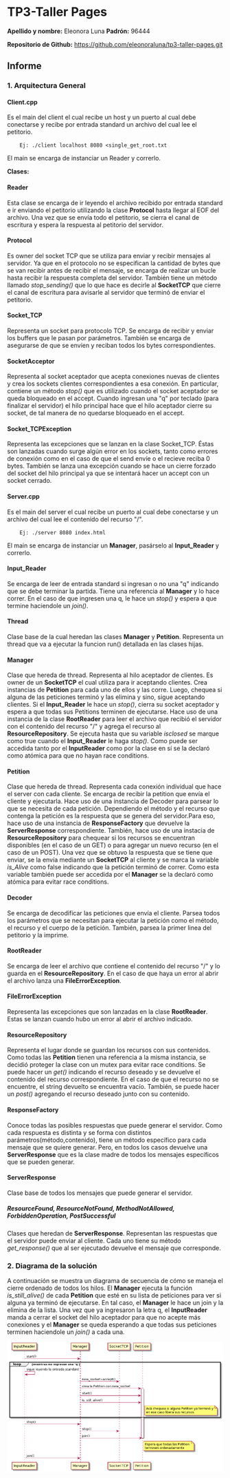 # TP3-Taller Pages

**Apellido y nombre:** Eleonora Luna 
**Padrón:** 96444

**Repositorio de Github:** https://github.com/eleonoraluna/tp3-taller-pages.git

## Informe

### 1. Arquitectura General

#### Client.cpp

Es el main del client el cual recibe un host y un puerto al cual debe conectarse y recibe por
entrada standard un archivo del cual lee el petitorio.

```
    Ej: ./client localhost 8080 <single_get_root.txt
```

El main se encarga de instanciar un Reader y correrlo.

**Clases:**

#### Reader

Esta clase se encarga de ir leyendo el archivo recibido por entrada standard e ir enviando el petitorio
utilizando la clase **Protocol** hasta llegar al EOF del archivo. Una vez que se envía todo el petitorio,
se cierra el canal de escritura y espera la respuesta al petitorio del servidor.

#### Protocol

Es owner del socket TCP que se utiliza para enviar y recibir mensajes al servidor. Ya que en el protocolo
no se especifican la cantidad de bytes que se van recibir antes de recibir el mensaje, se encarga de realizar
un bucle hasta recibir la respuesta completa del servidor. También tiene un método llamado *stop_sending()* que
lo que hace es decirle al **SocketTCP** que cierre el canal de escritura para avisarle al servidor que terminó de
enviar el petitorio.

#### Socket_TCP
Representa un socket para protocolo TCP. Se encarga de recibir y enviar los buffers que le pasan por parámetros. 
También se encarga de asegurarse de que se envíen y reciban todos los bytes correspondientes.

#### SocketAcceptor
Representa al socket aceptador que acepta conexiones nuevas de clientes y crea los sockets clientes correspondientes a esa 
conexión. En particular, contiene un método *stop()* que es utilizado cuando el socket aceptador se queda bloqueado en el accept.
Cuando ingresan una "q" por teclado (para finalizar el servidor) el hilo principal hace que el hilo aceptador cierre su socket, de tal manera de no quedarse bloqueado en el accept.

#### Socket_TCPException
Representa las excepciones que se lanzan en la clase Socket_TCP. Éstas son lanzadas cuando surge algún error en los sockets,
tanto como errores de conexión como en el caso de que el send envíe o el recieve reciba 0 bytes. También se lanza una excepción 
cuando se hace un cierre forzado del socket del hilo principal ya que se intentará hacer un accept con un socket cerrado.

#### Server.cpp
Es el main del server el cual recibe un puerto al cual debe conectarse y un archivo del cual lee el contenido del recurso "/".

```
    Ej: ./server 8080 index.html
```

El main se encarga de instanciar un **Manager**, pasárselo al **Input_Reader** y correrlo.

#### Input_Reader
Se encarga de leer de entrada standard si ingresan o no una "q" indicando que se debe terminar la partida.
Tiene una referencia al **Manager** y lo hace correr. En el caso de que ingresen una q, le hace un *stop()* y espera a que termine
haciendole un *join()*.

#### Thread
Clase base de la cual heredan las clases **Manager** y **Petition**. Representa un thread que va a ejecutar la funcion run()
detallada en las clases hijas.

#### Manager
Clase que hereda de thread. Representa al hilo aceptador de clientes. Es owner de un **SocketTCP** el cual utiliza para
ir aceptando clientes. Crea instancias de **Petition** para cada uno de ellos y las corre. Luego, chequea si alguna de las 
peticiones terminó y las elimina y sino, sigue aceptando clientes. Si el **Input_Reader** le hace un *stop()*, cierra su socket 
aceptador y espera a que todas sus Petitions terminen de ejecutarse. Hace uso de una instancia de la clase **RootReader** para leer el archivo que recibió el servidor con el contenido del recurso "/" y agrega el recurso al **ResourceRepository**. Se ejecuta hasta que su variable *isclosed* se marque como true cuando el **Input_Reader** le haga *stop()*. Como puede ser accedida tanto por el **InputReader** como por la clase en sí se la declaró como atómica para que no hayan race conditions.

#### Petition
Clase que hereda de thread. Representa cada conexión individual que hace el server con cada cliente. Se encarga de recibir
la petition que envía el cliente y ejecutarla. Hace uso de una instancia de Decoder para parsear lo que se necesita de cada
petición. Dependiendo el método y el recurso que contenga la petición es la respuesta que se genera del servidor.Para eso, hace 
uso de una instancia de **ResponseFactory** que devuelve la **ServerResponse** correspondiente. También, hace uso de una instacia 
de **ResourceRepository** para chequear si los recursos se encuentran disponibles (en el caso de un GET) o para agregar un nuevo recurso
(en el caso de un POST). Una vez que se obtuvo la respuesta que se tiene que enviar, se la envía mediante un **SocketTCP** al cliente y se marca la variable *is_Alive* como false indicando que la petición terminó de correr. Como esta variable también puede ser accedida por el **Manager** se la declaró como atómica para evitar race conditions.

#### Decoder
Se encarga de decodificar las peticiones que envía el cliente. Parsea todos los parámetros que se necesitan para ejecutar la petición como
el método, el recurso y el cuerpo de la petición. También, parsea la primer linea del petitorio y la imprime.

#### RootReader
Se encarga de leer el archivo que contiene el contenido del recurso "/" y lo guarda en el **ResourceRepository**. En el caso de que 
haya un error al abrir el archivo lanza una **FileErrorException**.

#### FileErrorException
Representa las excepciones que son lanzadas en la clase **RootReader**. Estas se lanzan cuando hubo un error al abrir el
archivo indicado.

#### ResourceRepository
Representa el lugar donde se guardan los recursos con sus contenidos. Como todas las **Petition** tienen una referencia a la misma instancia, se decidió proteger la clase con un mutex para evitar race conditions. Se puede hacer un *get()* indicando el recurso
deseado y se devuelve el contenido del recurso correspondiente. En el caso de que el recurso no se encuentre, el string devuelto se encuentra vacío. También, se puede hacer un *post()* agregando el recurso deseado junto con su contenido.

#### ResponseFactory
Conoce todas las posibles respuestas que puede generar el servidor. Como cada respuesta es distinta y se forma con distintos
parámetros(método,contenido), tiene un método específico para cada mensaje que se quiere generar. Pero, en todos los casos devuelve
una **ServerResponse** que es la clase madre de todos los mensajes específicos que se pueden generar.

#### ServerResponse
Clase base de todos los mensajes que puede generar el servidor.

##### ResourceFound, ResourceNotFound, MethodNotAllowed, ForbiddenOperation, PostSuccessful

Clases que heredan de **ServerResponse**. Representan las respuestas que el servidor puede enviar al cliente.
Cada uno tiene su método *get_response()* que al ser ejecutado devuelve el mensaje que corresponde.

### 2. Diagrama de la solución

A continuación se muestra un diagrama de secuencia de cómo se maneja el cierre ordenado de todos los hilos.
El **Manager** ejecuta la función *is_still_alive()* de cada **Petition** que esté en su lista de peticiones para ver
si alguna ya terminó de ejecutarse. En tal caso, el **Manager** le hace un join y la elimina de la lista. Una vez
que ya ingresaron la letra q, el **InputReader** manda a cerrar el socket del hilo aceptador para que no acepte más 
conexiones y el **Manager** se queda esperando a que todas sus peticiones terminen haciendole un *join()* a cada una.


<p align="center">
<img src="Diagrama_secuencia.png">
</p>


